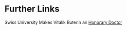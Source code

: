 # Further Links
Swiss University Makes Vitalik Buterin an [Honorary Doctor](https://www.btc-echo.de/news/vitalik-buterin-ethereum-erfinder-erhaelt-doktortitel-64400/)  
